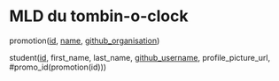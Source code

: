 # MLD du tombin-o-clock

promotion(<u>id</u>, <u>name</u>, <u>github_organisation</u>)

student(<u>id</u>, first_name, last_name, <u>github_username</u>, profile_picture_url, #promo_id(promotion(id)))

